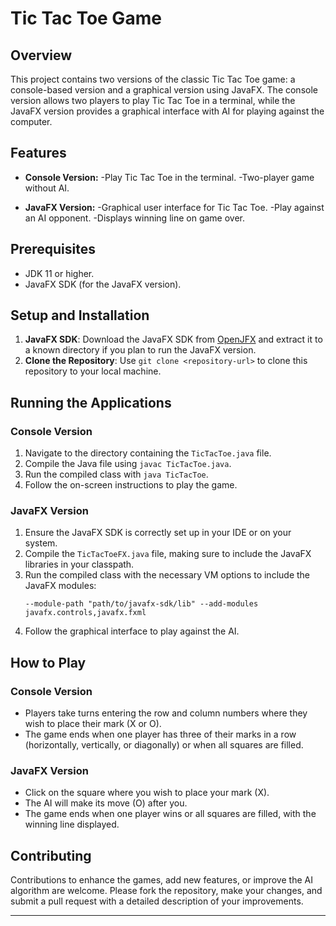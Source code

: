 

# Tic Tac Toe Game
## Overview
This project contains two versions of the classic Tic Tac Toe game: a console-based version and a graphical version using JavaFX. The console version allows two players to play Tic Tac Toe in a terminal, while the JavaFX version provides a graphical interface with AI for playing against the computer.

## Features
- **Console Version:**
  -Play Tic Tac Toe in the terminal.
  -Two-player game without AI.
  
- **JavaFX Version:**
  -Graphical user interface for Tic Tac Toe.
  -Play against an AI opponent.
  -Displays winning line on game over.
  

## Prerequisites
- JDK 11 or higher.
- JavaFX SDK (for the JavaFX version).

## Setup and Installation
1. **JavaFX SDK**: Download the JavaFX SDK from [OpenJFX](https://openjfx.io/) and extract it to a known directory if you plan to run the JavaFX version.
2. **Clone the Repository**: Use `git clone <repository-url>` to clone this repository to your local machine.

## Running the Applications

### Console Version
1. Navigate to the directory containing the `TicTacToe.java` file.
2. Compile the Java file using `javac TicTacToe.java`.
3. Run the compiled class with `java TicTacToe`.
4. Follow the on-screen instructions to play the game.

### JavaFX Version
1. Ensure the JavaFX SDK is correctly set up in your IDE or on your system.
2. Compile the `TicTacToeFX.java` file, making sure to include the JavaFX libraries in your classpath.
3. Run the compiled class with the necessary VM options to include the JavaFX modules:
   ```
   --module-path "path/to/javafx-sdk/lib" --add-modules javafx.controls,javafx.fxml

4. Follow the graphical interface to play against the AI.

## How to Play

### Console Version
- Players take turns entering the row and column numbers where they wish to place their mark (X or O).
- The game ends when one player has three of their marks in a row (horizontally, vertically, or diagonally) or when all squares are filled.

### JavaFX Version
- Click on the square where you wish to place your mark (X).
- The AI will make its move (O) after you.
- The game ends when one player wins or all squares are filled, with the winning line displayed.

## Contributing
Contributions to enhance the games, add new features, or improve the AI algorithm are welcome. Please fork the repository, make your changes, and submit a pull request with a detailed description of your improvements.

---
